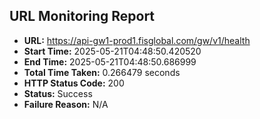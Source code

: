## URL Monitoring Report

- **URL:** https://api-gw1-prod1.fisglobal.com/gw/v1/health
- **Start Time:** 2025-05-21T04:48:50.420520
- **End Time:** 2025-05-21T04:48:50.686999
- **Total Time Taken:** 0.266479 seconds
- **HTTP Status Code:** 200
- **Status:** Success
- **Failure Reason:** N/A

